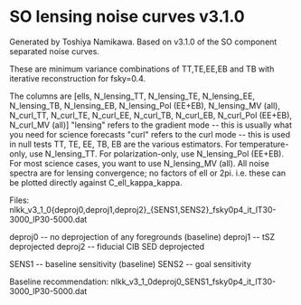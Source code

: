 SO lensing noise curves v3.1.0
==============================

Generated by Toshiya Namikawa.
Based on v3.1.0 of the SO component separated noise curves.

These are minimum variance combinations of TT,TE,EE,EB and TB
with iterative reconstruction for fsky=0.4.


The columns are [ells, N_lensing_TT, N_lensing_TE, N_lensing_EE, N_lensing_TB, N_lensing_EB, N_lensing_Pol (EE+EB), N_lensing_MV (all), N_curl_TT, N_curl_TE, N_curl_EE, N_curl_TB, N_curl_EB, N_curl_Pol (EE+EB), N_curl_MV (all)]
"lensing" refers to the gradient mode -- this is usually what you need for science forecasts
"curl" refers to the curl mode -- this is used in null tests
TT, TE, EE, TB, EB are the various estimators. For temperature-only, use N_lensing_TT.
For polarization-only, use N_lensing_Pol (EE+EB).
For most science cases, you want to use N_lensing_MV (all).
All noise spectra are for lensing convergence; no factors of ell or 2pi.
i.e. these can be plotted directly against C_ell_kappa_kappa.

Files:
nlkk_v3_1_0{deproj0,deproj1,deproj2}_{SENS1,SENS2}_fsky0p4_it_lT30-3000_lP30-5000.dat

deproj0 -- no deprojection of any foregrounds (baseline)
deproj1 -- tSZ deprojected
deproj2 -- fiducial CIB SED deprojected

SENS1 -- baseline sensitivity (baseline)
SENS2 -- goal sensitivity


Baseline recommendation:
nlkk_v3_1_0deproj0_SENS1_fsky0p4_it_lT30-3000_lP30-5000.dat
